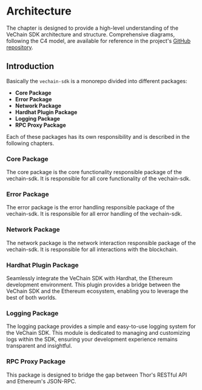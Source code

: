 # Architecture

The chapter is designed to provide a high-level understanding of the VeChain SDK architecture and structure. 
Comprehensive diagrams, following the C4 model, are available for reference in the project's [GitHub repository](https://github.com/vechain/vechain-sdk-js/tree/main/docs/diagrams/architecture).

## Introduction

Basically the `vechain-sdk` is a monorepo divided into different packages:

- **Core Package**
- **Error Package**
- **Network Package**
- **Hardhat Plugin Package**
- **Logging Package**
- **RPC Proxy Package**


Each of these packages has its own responsibility and is described in the following chapters.

### Core Package
The core package is the core functionality responsible package of the vechain-sdk.
It is responsible for all core functionality of the vechain-sdk.

### Error Package
The error package is the error handling responsible package of the vechain-sdk.
It is responsible for all error handling of the vechain-sdk.

### Network Package
The network package is the network interaction responsible package of the vechain-sdk.
It is responsible for all interactions with the blockchain.

### Hardhat Plugin Package
Seamlessly integrate the VeChain SDK with Hardhat, the Ethereum development environment. 
This plugin provides a bridge between the VeChain SDK and the Ethereum ecosystem, enabling you to leverage the best of both worlds.

### Logging Package
The logging package provides a simple and easy-to-use logging system for the VeChain SDK. 
This module is dedicated to managing and customizing logs within the SDK, ensuring your development experience remains transparent and insightful.

### RPC Proxy Package
This package is designed to bridge the gap between Thor's RESTful API and Ethereum's JSON-RPC.
